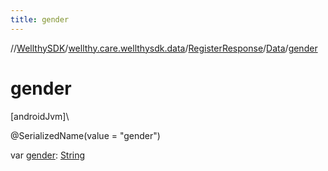 ```yaml
---
title: gender
---
```

//[WellthySDK](../../../../index.html)/[wellthy.care.wellthysdk.data](../../index.html)/[RegisterResponse](../index.html)/[Data](index.html)/[gender](gender.html)



# gender



[androidJvm]\




@SerializedName(value = "gender")



var [gender](gender.html): [String](https://kotlinlang.org/api/latest/jvm/stdlib/kotlin/-string/index.html)




